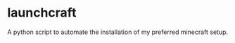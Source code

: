 launchcraft
===========

A python script to automate the installation of my preferred minecraft setup.
